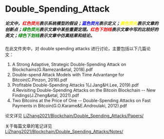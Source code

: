 # Double_Spending_Attack
##### 论文中，<font color=Red>红色荧光</font>表示系统模型的假设；<font color = Blue>蓝色荧光</font>表示定义；<font color=Yellow>黄色荧光</font>表示文章的创新点；<font color=Green>绿色荧光</font>表示文章中某些重要定理。<font color=Red>红色下划线</font>表示文章中写的比较好的英文；<font color=Green>绿色下划线</font>表示文章中仿真结果和结论。

在此文件夹中，对 double spending attacks 进行讨论，主要包括以下几篇论文：

1. A Strong Adaptive, Strategic Double-Spending Attack on Blockchains(G.Ramezan&etal, 2018).pdf
2. Double-spend Attack Models with Time Advantange for Bitcoin(C.Pinzon, 2016).pdf
3. Profitable Double-Spending Attacks 1(J.Jang&H.Lee, 2019).pdf
4.Revisiting Double-Spending Attacks on the Bitcoin Blockchain -- New Findings(J.Zheng&etal, 2021).pdf
1. Two Bitcoins at the Price of One -- Double-Spending Attacks on Fast Payments in Bitcoin(G.O.Karame&E.Androulaki, 2012).pdf


论文详见 [LiZhang2021/Blockchain/Double_Spending_Attacks/Papers/](LiZhang2021/Blockchain/Double_Spending_Attacks/Papers/)

关于每篇文章的笔记详见 [LiZhang2021/Blockchain/Double_Spending_Attacks/Notes/](LiZhang2021/Blockchain/Double_Spending_Attack/Notes/)
